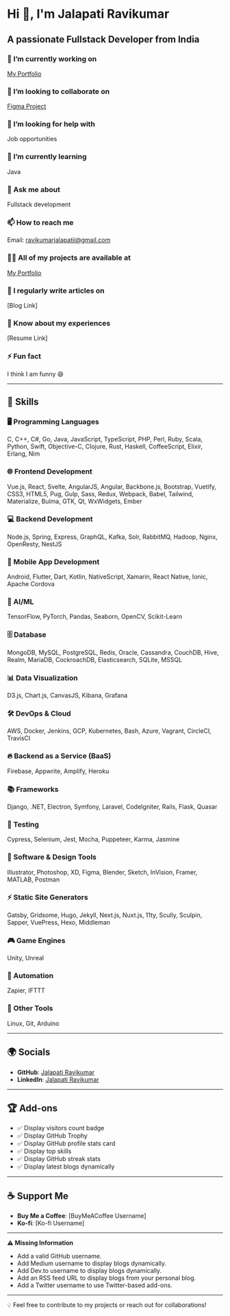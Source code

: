 # Hi 👋, I'm Jalapati Ravikumar

## A passionate Fullstack Developer from India

### 🔭 I’m currently working on
[My Portfolio](https://zingy-lollipop-b2dff4.netlify.app/)

### 👯 I’m looking to collaborate on
[Figma Project](https://digilabss.netlify.app/)

### 🤝 I’m looking for help with
Job opportunities

### 🌱 I’m currently learning
Java

### 💬 Ask me about
Fullstack development

### 📫 How to reach me
Email: [ravikumarjalapatii@gmail.com](mailto:ravikumarjalapatii@gmail.com)

### 👨‍💻 All of my projects are available at
[My Portfolio](https://zingy-lollipop-b2dff4.netlify.app/)

### 📝 I regularly write articles on
[Blog Link]

### 📄 Know about my experiences
[Resume Link]

### ⚡ Fun fact
I think I am funny 😄

---

## 🚀 Skills

### 🖥️ Programming Languages
C, C++, C#, Go, Java, JavaScript, TypeScript, PHP, Perl, Ruby, Scala, Python, Swift, Objective-C, Clojure, Rust, Haskell, CoffeeScript, Elixir, Erlang, Nim

### 🌐 Frontend Development
Vue.js, React, Svelte, AngularJS, Angular, Backbone.js, Bootstrap, Vuetify, CSS3, HTML5, Pug, Gulp, Sass, Redux, Webpack, Babel, Tailwind, Materialize, Bulma, GTK, Qt, WxWidgets, Ember

### 💻 Backend Development
Node.js, Spring, Express, GraphQL, Kafka, Solr, RabbitMQ, Hadoop, Nginx, OpenResty, NestJS

### 📱 Mobile App Development
Android, Flutter, Dart, Kotlin, NativeScript, Xamarin, React Native, Ionic, Apache Cordova

### 🤖 AI/ML
TensorFlow, PyTorch, Pandas, Seaborn, OpenCV, Scikit-Learn

### 🗄️ Database
MongoDB, MySQL, PostgreSQL, Redis, Oracle, Cassandra, CouchDB, Hive, Realm, MariaDB, CockroachDB, Elasticsearch, SQLite, MSSQL

### 📊 Data Visualization
D3.js, Chart.js, CanvasJS, Kibana, Grafana

### 🛠️ DevOps & Cloud
AWS, Docker, Jenkins, GCP, Kubernetes, Bash, Azure, Vagrant, CircleCI, TravisCI

### 🔥 Backend as a Service (BaaS)
Firebase, Appwrite, Amplify, Heroku

### 📚 Frameworks
Django, .NET, Electron, Symfony, Laravel, CodeIgniter, Rails, Flask, Quasar

### 🧪 Testing
Cypress, Selenium, Jest, Mocha, Puppeteer, Karma, Jasmine

### 🎨 Software & Design Tools
Illustrator, Photoshop, XD, Figma, Blender, Sketch, InVision, Framer, MATLAB, Postman

### ⚡ Static Site Generators
Gatsby, Gridsome, Hugo, Jekyll, Next.js, Nuxt.js, 11ty, Scully, Sculpin, Sapper, VuePress, Hexo, Middleman

### 🎮 Game Engines
Unity, Unreal

### 🔄 Automation
Zapier, IFTTT

### 🔧 Other Tools
Linux, Git, Arduino

---

## 🌍 Socials
- **GitHub**: [Jalapati Ravikumar](https://github.com/jalapatiravikumar)
- **LinkedIn**: [Jalapati Ravikumar](https://www.linkedin.com/in/jalapatiravikumar)

---

## 🏆 Add-ons
- ✅ Display visitors count badge
- ✅ Display GitHub Trophy
- ✅ Display GitHub profile stats card
- ✅ Display top skills
- ✅ Display GitHub streak stats
- ✅ Display latest blogs dynamically

---

## ☕ Support Me
- **Buy Me a Coffee**: [BuyMeACoffee Username]
- **Ko-fi**: [Ko-fi Username]

---

**⚠️ Missing Information**
- Add a valid GitHub username.
- Add Medium username to display blogs dynamically.
- Add Dev.to username to display blogs dynamically.
- Add an RSS feed URL to display blogs from your personal blog.
- Add a Twitter username to use Twitter-based add-ons.

---

💡 Feel free to contribute to my projects or reach out for collaborations!
